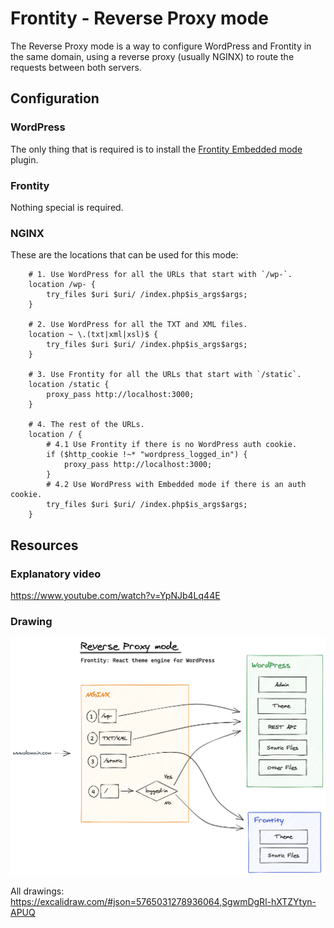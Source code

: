 # Frontity - Reverse Proxy mode 

The Reverse Proxy mode is a way to configure WordPress and Frontity in the same domain, using a reverse proxy (usually NGINX) to route the requests between both servers.

## Configuration 

### WordPress

The only thing that is required is to install the [Frontity Embedded mode](https://github.com/frontity/frontity-embedded-proof-of-concept) plugin.

### Frontity

Nothing special is required.

### NGINX

These are the locations that can be used for this mode: 

```nginx
	# 1. Use WordPress for all the URLs that start with `/wp-`.
	location /wp- {
		try_files $uri $uri/ /index.php$is_args$args;
	}

	# 2. Use WordPress for all the TXT and XML files.
	location ~ \.(txt|xml|xsl)$ {
		try_files $uri $uri/ /index.php$is_args$args;
	}

	# 3. Use Frontity for all the URLs that start with `/static`.
	location /static {
		proxy_pass http://localhost:3000;
	}

	# 4. The rest of the URLs.
	location / {
		# 4.1 Use Frontity if there is no WordPress auth cookie.
		if ($http_cookie !~* "wordpress_logged_in") {
			proxy_pass http://localhost:3000;
		}
		# 4.2 Use WordPress with Embedded mode if there is an auth cookie.
		try_files $uri $uri/ /index.php$is_args$args;
	}
```

## Resources 

### Explanatory video

https://www.youtube.com/watch?v=YpNJb4Lq44E

### Drawing 

![Reverse Proxy mode](https://github.com/frontity-demos/reverse-proxy-conf/blob/master/reverse-proxy.png?raw=true)

All drawings: https://excalidraw.com/#json=5765031278936064,SgwmDgRl-hXTZYtyn-APUQ
